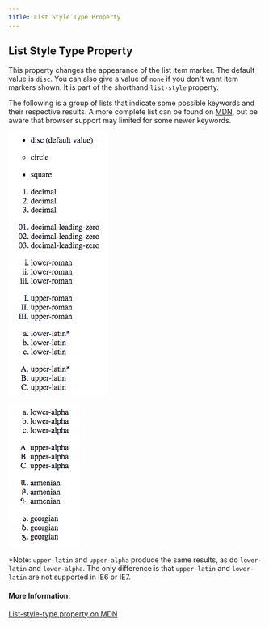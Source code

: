 ```yaml
---
title: List Style Type Property
---
```

## List Style Type Property

This property changes the appearance of the list item marker. The default value is `disc`. You can also give a value of `none` if you don't want item markers shown. It is part of the shorthand `list-style` property. 

The following is a group of lists that indicate some possible keywords and their respective results. A more complete list can be found on <a href="https://developer.mozilla.org/en-US/docs/Web/CSS/list-style-type">MDN</a>, but be aware that browser support may limited for some newer keywords.

![list examples](https://github.com/kaithrendyle/guide-photos/blob/master/lists-1.png)

![list examples](https://github.com/kaithrendyle/guide-photos/blob/master/lists-2.png)

*Note: `upper-latin` and `upper-alpha` produce the same results, as do `lower-latin` and `lower-alpha`. The only difference is that `upper-latin` and `lower-latin` are not supported in IE6 or IE7.


<!-- The article goes here, in GitHub-flavored Markdown. Feel free to add YouTube videos, images, and CodePen/JSBin embeds  -->

#### More Information:
<!-- Please add any articles you think might be helpful to read before writing the article -->
<a href="https://developer.mozilla.org/en-US/docs/Web/CSS/list-style-type">List-style-type property on MDN</a>

